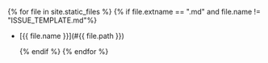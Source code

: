  {% for file in site.static_files %}
    {% if file.extname == ".md" and file.name != "ISSUE_TEMPLATE.md"%}
*  [{{ file.name }}](#{{ file.path }})
	
    {% endif %}
{% endfor %}
